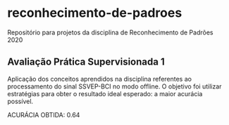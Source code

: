 # reconhecimento-de-padroes
Repositório para projetos da disciplina de Reconhecimento de Padrões 2020

## Avaliação Prática Supervisionada 1

Aplicação dos conceitos aprendidos na disciplina referentes ao processamento do sinal SSVEP-BCI no modo offline. O objetivo foi utilizar estratégias para obter o resultado ideal esperado: a maior acurácia possível.

ACURÁCIA OBTIDA: 0.64
